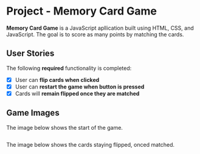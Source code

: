 # Project - Memory Card Game
**Memory Card Game** is a JavaScript apllication built using HTML, CSS, and JavaScript. The goal is to score as many points by matching the cards. 

## User Stories

The following **required** functionality is completed: 

* [x] User can **flip cards when clicked**
* [x] User can **restart the game when button is pressed**
* [x] Cards will **remain flipped once they are matched**

## Game Images

The image below shows the start of the game. 

<img src=" " />

The image below shows the cards staying flipped, onced matched. 

<img src= " " />

